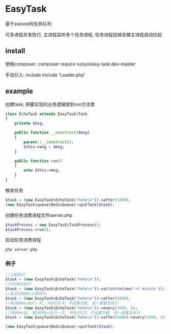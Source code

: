 # EasyTask
基于swoole的任务队列

可多进程并发执行, 主进程监听多个任务进程, 任务进程挂掉会被主进程自动拉起
## install
使用composer: composer require ruziyi/easy-task:dev-master

手动引入: include include 'Loader.php'
## example
创建task, 把要实现的业务逻辑放到run方法里
```php
class EchoTask extends EasyTask\Task
{
    private $msg;

    public function __construct($msg)
    {
        parent::__construct();
        $this->msg = $msg;
    }

    public function run()
    {
        echo $this->msg;
    }
}
```
触发任务
```php
$task = (new EasyTask\EchoTask("hehe\n"))->after(1000);
(new EasyTask\queue\RedisQueue)->putTask($task);
```
创建任务消费进程文件server.php
```php
$taskProcess = new EasyTask\TaskProcess();
$taskProcess->run();
```

启动任务消费进程
```php
php server.php
```
### 例子
```php
//立即执行
$task = (new EasyTask\EchoTask("hehe\n"));
//3分钟后执行
$task = (new EasyTask\EchoTask("hehe\n"))->at(strtotime('+3 minute'));
//延迟1000ms立即执行
$task = (new EasyTask\EchoTask("hehe\n"))->after(1000);
//每1000ms执行一次, 共执行5次。不设置次数, 则一直重复执行
$task = (new EasyTask\EchoTask("hehe\n"))->every(1000, 5);
//1000ms后, 每1000ms执行一次, 共执行5次。不设置次数, 则一直重复执行
$task = (new EasyTask\EchoTask("hehe\n"))->after(1000)->every(1000, 5);

(new EasyTask\queue\RedisQueue)->putTask($task);
```